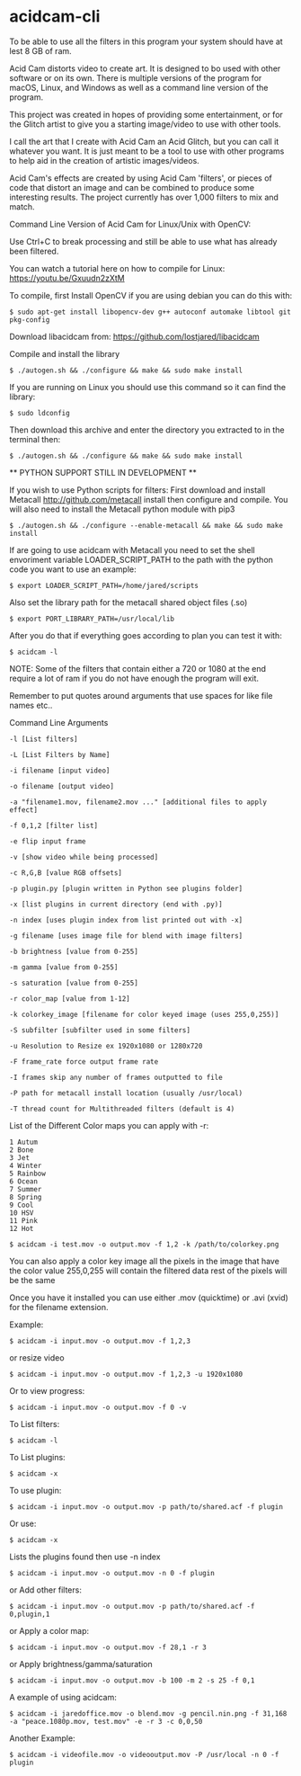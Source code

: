 # acidcam-cli

To be able to use all the filters in this program  your system should have at lest 8 GB of ram.

Acid Cam distorts video to create art. It is designed to bo used with other software or on its own. There is multiple versions of the program for macOS, Linux, and Windows as well as a command line version of the program.

This project was created in hopes of providing some entertainment, or for the Glitch artist to give you a starting image/video to use with other tools.

I call the art that I create with Acid Cam an Acid Glitch, but you can call it whatever you want. It is just meant to be a tool to use with other programs to help aid in the creation of artistic images/videos.

Acid Cam's effects are created by using Acid Cam 'filters', or pieces of code that distort an image and can be combined to produce some interesting results. The project currently has over 1,000 filters to mix and match.

Command Line Version of Acid Cam for Linux/Unix with OpenCV:

Use Ctrl+C to break processing and still be able to use what has already been filtered.

You can watch a tutorial here on how to compile for Linux:
https://youtu.be/Gxuudn2zXtM

To compile, first Install OpenCV if you are using debian you can do this with:

	$ sudo apt-get install libopencv-dev g++ autoconf automake libtool git pkg-config

Download libacidcam from: https://github.com/lostjared/libacidcam

Compile and install the library

	$ ./autogen.sh && ./configure && make && sudo make install

If you are running on Linux you should use this command so it can find the library:

	$ sudo ldconfig

Then download this archive and enter the directory you extracted to in the terminal then:

	$ ./autogen.sh && ./configure && make && sudo make install

** PYTHON SUPPORT STILL IN DEVELOPMENT **

If you wish to use Python scripts for filters:
First download and install Metacall http://github.com/metacall install
then configure and compile. You will also need to install the Metacall python module with pip3

	$ ./autogen.sh && ./configure --enable-metacall && make && sudo make install

If are going to use acidcam with Metacall you need to set the shell envoriment variable LOADER_SCRIPT_PATH to the path with the python code you want to use an example:

	$ export LOADER_SCRIPT_PATH=/home/jared/scripts

Also set the library path for the metacall shared object files (.so)

	$ export PORT_LIBRARY_PATH=/usr/local/lib

After you do that if everything goes according to plan you can test it with:

	$ acidcam -l


NOTE: Some of the filters that contain either a 720 or 1080 at the end require a lot of ram if you do not have enough the program will exit.

Remember to put quotes around arguments that use spaces for like file names etc..

 Command Line Arguments

	-l [List filters]

	-L [List Filters by Name]

	-i filename [input video]

	-o filename [output video]
	
	-a "filename1.mov, filename2.mov ..." [additional files to apply effect]

	-f 0,1,2 [filter list]

	-e flip input frame

	-v [show video while being processed]

	-c R,G,B [value RGB offsets]
	
	-p plugin.py [plugin written in Python see plugins folder]

	-x [list plugins in current directory (end with .py)]
	
	-n index [uses plugin index from list printed out with -x]

	-g filename [uses image file for blend with image filters]
	
	-b brightness [value from 0-255]

	-m gamma [value from 0-255]

	-s saturation [value from 0-255]

	-r color_map [value from 1-12]

	-k colorkey_image [filename for color keyed image (uses 255,0,255)]

	-S subfilter [subfilter used in some filters]

	-u Resolution to Resize ex 1920x1080 or 1280x720

	-F frame_rate force output frame rate

	-I frames skip any number of frames outputted to file

	-P path for metacall install location (usually /usr/local)

	-T thread count for Multithreaded filters (default is 4)

List of the Different Color maps you can apply with -r:

	1 Autum
	2 Bone
	3 Jet
	4 Winter
	5 Rainbow
	6 Ocean
	7 Summer
	8 Spring
	9 Cool
	10 HSV
	11 Pink
	12 Hot

	$ acidcam -i test.mov -o output.mov -f 1,2 -k /path/to/colorkey.png

You can also apply a color key image 
all the pixels in the image that have the color value 255,0,255 will contain the filtered data rest of the pixels will be the same

Once you have it installed you can use either .mov (quicktime) or .avi (xvid) for the filename extension.

Example:

	$ acidcam -i input.mov -o output.mov -f 1,2,3

or resize video

	$ acidcam -i input.mov -o output.mov -f 1,2,3 -u 1920x1080

Or to view progress:

	$ acidcam -i input.mov -o output.mov -f 0 -v

To List filters:

	$ acidcam -l

To List plugins:

	$ acidcam -x

To use plugin:

	$ acidcam -i input.mov -o output.mov -p path/to/shared.acf -f plugin

Or use:

	$ acidcam -x

Lists the plugins found then use -n index

	$ acidcam -i input.mov -o output.mov -n 0 -f plugin

or Add other filters:

	$ acidcam -i input.mov -o output.mov -p path/to/shared.acf -f 0,plugin,1

or Apply a color map:

	$ acidcam -i input.mov -o output.mov -f 28,1 -r 3
	
or Apply brightness/gamma/saturation

	$ acidcam -i input.mov -o output.mov -b 100 -m 2 -s 25 -f 0,1


A example of using acidcam:

	$ acidcam -i jaredoffice.mov -o blend.mov -g pencil.nin.png -f 31,168 -a "peace.1080p.mov, test.mov" -e -r 3 -c 0,0,50

Another Example:

	$ acidcam -i videofile.mov -o videooutput.mov -P /usr/local -n 0 -f plugin

